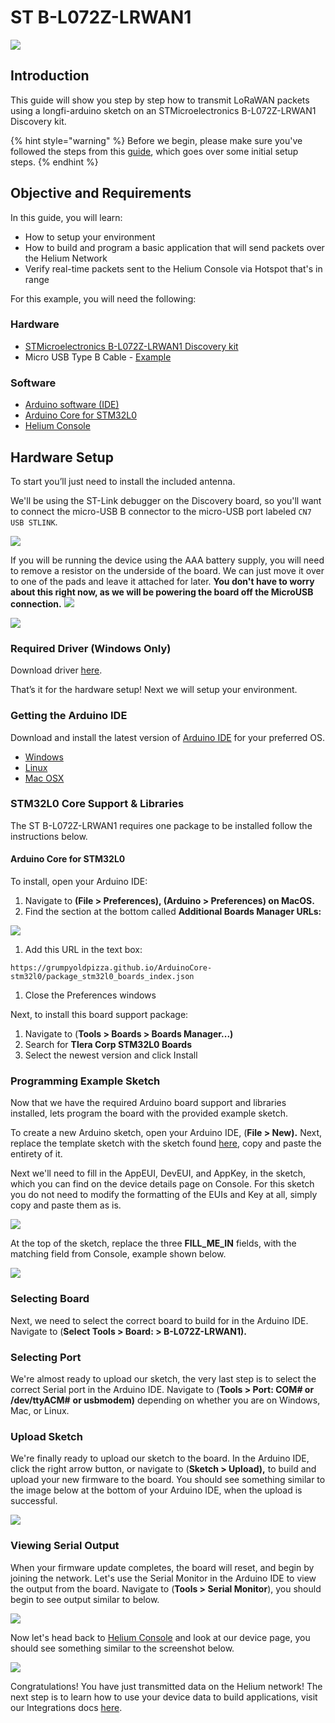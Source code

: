 # ST B-L072Z-LRWAN1

![](../../.gitbook/assets/b-l072z-lrwan1_dsl.webp)

## Introduction

This guide will show you step by step how to transmit LoRaWAN packets using a longfi-arduino sketch on an STMicroelectronics B-L072Z-LRWAN1 Discovery kit.

{% hint style="warning" %}
Before we begin, please make sure you've followed the steps from this [guide](https://developer.helium.com/console/quickstart), which goes over some initial setup steps.
{% endhint %}

## Objective and Requirements

In this guide, you will learn:

* How to setup your environment 
* How to build and program a basic application that will send packets over the Helium Network
* Verify real-time packets sent to the Helium Console via Hotspot that's in range

For this example, you will need the following:

### Hardware

* [STMicroelectronics B-L072Z-LRWAN1 Discovery kit](https://www.st.com/en/evaluation-tools/b-l072z-lrwan1.html)
* Micro USB Type B Cable - [Example](https://www.amazon.com/AmazonBasics-Male-Micro-Cable-Black/dp/B0719H12WD/ref=sr_1_2_sspa?)

### Software

* [Arduino software \(IDE\)](https://www.arduino.cc/en/Main/Software) 
* [Arduino Core for STM32L0](https://github.com/GrumpyOldPizza/ArduinoCore-stm32l0)
* [Helium Console](https://console.helium.com/) 

## Hardware Setup

To start you’ll just need to install the included antenna.

We'll be using the ST-Link debugger on the Discovery board, so you'll want to connect the micro-USB B connector to the micro-USB port labeled `CN7 USB STLINK`.

![](../../.gitbook/assets/disco_board.png)

If you will be running the device using the AAA battery supply, you will need to remove a resistor on the underside of the board. We can just move it over to one of the pads and leave it attached for later. **You don't have to worry about this right now, as we will be powering the board off the MicroUSB connection.** ![](https://github.com/helium/devdocs/tree/67b988ec351854ec4b7608e12b5b8f47f2456abf/docs/device/%7BStm32Board002%7D)

![](../../.gitbook/assets/t-stm32-002.jpg)

### Required Driver \(Windows Only\) <a id="required-driver-windows-only"></a>

Download driver [here](https://www.st.com/en/development-tools/stsw-link009.html).

That’s it for the hardware setup! Next we will setup your environment. 

### Getting the Arduino IDE

Download and install the latest version of [Arduino IDE](https://www.arduino.cc/en/Main/Software) for your preferred OS.

* [Windows](https://www.arduino.cc/en/Guide/Windows)
* [Linux](https://www.arduino.cc/en/Guide/linux)
* [Mac OSX](https://www.arduino.cc/en/Guide/MacOSX)

### STM32L0 Core Support & Libraries

The ST B-L072Z-LRWAN1 requires one package to be installed follow the instructions below.

#### Arduino Core for STM32L0

To install, open your Arduino IDE:

1. Navigate to **\(File &gt; Preferences\), \(Arduino &gt; Preferences\) on MacOS.**
2. Find the section at the bottom called **Additional Boards Manager URLs:**

![](../../.gitbook/assets/disco_stm32l0_core_pref_arduino.png)

1. Add this URL in the text box:

```text
https://grumpyoldpizza.github.io/ArduinoCore-stm32l0/package_stm32l0_boards_index.json
```

1. Close the Preferences windows

Next, to install this board support package:

1. Navigate to \(**Tools &gt; Boards &gt; Boards Manager...\)**
2. Search for  **Tlera Corp STM32L0 Boards**
3. Select the newest version and click Install

### Programming **Example Sketch** <a id="programming-example-sketch"></a>

Now that we have the required Arduino board support and libraries installed, lets program the board with the provided example sketch.

To create a new Arduino sketch, open your Arduino IDE, \(**File &gt; New\).** Next, replace the template sketch with the sketch found [here](https://raw.githubusercontent.com/helium/longfi-arduino/master/ST-B-L072Z-LRWAN1/longfi-us915/longfi-us915.ino), copy and paste the entirety of it.

Next we'll need to fill in the AppEUI, DevEUI, and AppKey, in the sketch, which you can find on the device details page on Console.  For this sketch you do not need to modify the formatting of the EUIs and Key at all, simply copy and paste them as is. 

![](../../.gitbook/assets/st-disco-console%20%281%29.png)

At the top of the sketch, replace the three **FILL\_ME\_IN** fields, with the matching field from Console, example shown below.

![](../../.gitbook/assets/st-disco-arduino-code.png)

### Selecting Board

Next, we need to select the correct board to build for in the Arduino IDE. Navigate to \(**Select Tools &gt; Board: &gt; B-L072Z-LRWAN1\).**

### Selecting Port

We're almost ready to upload our sketch, the very last step is to select the correct Serial port in the Arduino IDE. Navigate to \(**Tools &gt; Port: COM\# or /dev/ttyACM\#** **or usbmodem\)** depending on whether you are on Windows, Mac, or Linux. 

### Upload Sketch

We're finally ready to upload our sketch to the board. In the Arduino IDE, click the right arrow button, or navigate to \(**Sketch &gt; Upload\),** to build and upload your new firmware to the board. You should see something similar to the image below at the bottom of your Arduino IDE, when the upload is successful.

![](../../.gitbook/assets/st-disco-upload.png)

### Viewing Serial Output

When your firmware update completes, the board will reset, and begin by joining the network. Let's use the Serial Monitor in the Arduino IDE to view the output from the board.  Navigate to \(**Tools &gt; Serial Monitor**\), you should begin to see output similar to below.

![](../../.gitbook/assets/st-disco-serial.png)

Now let's head back to [Helium Console](https://console.helium.com) and look at our device page, you should see something similar to the screenshot below.

![](../../.gitbook/assets/st-disco-console-events.png)

Congratulations! You have just transmitted data on the Helium network! The next step is to learn how to use your device data to build applications, visit our Integrations docs [here](../../console/integrations/).

